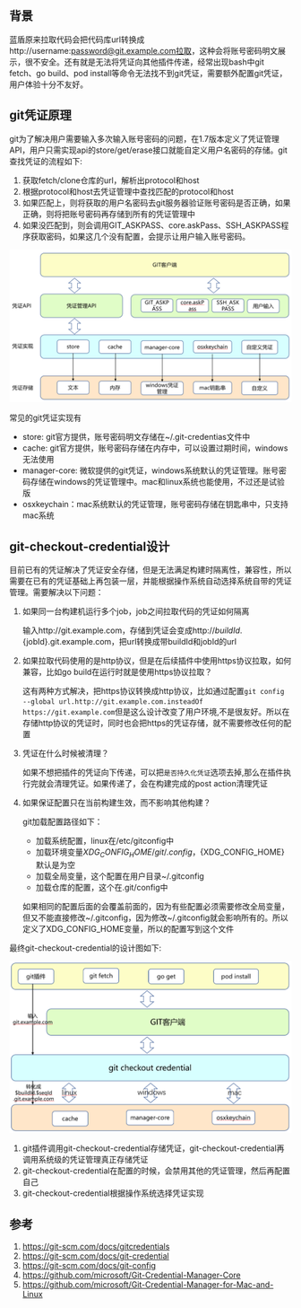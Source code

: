 ##  背景

蓝盾原来拉取代码会把代码库url转换成http://username:password@git.example.com拉取，这种会将账号密码明文展示，很不安全。还有就是无法将凭证向其他插件传递，经常出现bash中git fetch、go build、pod install等命令无法找不到git凭证，需要额外配置git凭证，用户体验十分不友好。

## git凭证原理

git为了解决用户需要输入多次输入账号密码的问题，在1.7版本定义了凭证管理API，用户只需实现api的store/get/erase接口就能自定义用户名密码的存储。git查找凭证的流程如下:

1. 获取fetch/clone仓库的url，解析出protocol和host
2. 根据protocol和host去凭证管理中查找匹配的protocol和host
3. 如果匹配上，则将获取的用户名密码去git服务器验证账号密码是否正确，如果正确，则将把账号密码再存储到所有的凭证管理中
4. 如果没匹配到，则会调用GIT_ASKPASS、core.askPass、SSH_ASKPASS程序获取密码，如果这几个没有配置，会提示让用户输入账号密码。

![git-credentials架构图](../resource/img/git-credentials.png)

常见的git凭证实现有

- store: git官方提供，账号密码明文存储在~/.git-credentias文件中
- cache: git官方提供，账号密码存储在内存中，可以设置过期时间，windows无法使用
- manager-core: 微软提供的git凭证，windows系统默认的凭证管理。账号密码存储在windows的凭证管理中。mac和linux系统也能使用，不过还是试验版
- osxkeychain：mac系统默认的凭证管理，账号密码存储在钥匙串中，只支持mac系统

## git-checkout-credential设计

目前已有的凭证解决了凭证安全存储，但是无法满足构建时隔离性，兼容性，所以需要在已有的凭证基础上再包装一层，并能根据操作系统自动选择系统自带的凭证管理。需要解决以下问题：

1. 如果同一台构建机运行多个job，job之间拉取代码的凭证如何隔离

   输入http://git.example.com，存储到凭证会变成http://${buildId}.${jobId}.git.example.com，把url转换成带buildId和jobId的url

2. 如果拉取代码使用的是http协议，但是在后续插件中使用https协议拉取，如何兼容，比如go build在运行时就是使用https协议拉取？

   这有两种方式解决，把https协议转换成http协议，比如通过配置`git config --global url.http://git.example.com.insteadOf https://git.example.com`但是这么设计改变了用户环境,不是很友好。所以在存储http协议的凭证时，同时也会把https的凭证存储，就不需要修改任何的配置

3. 凭证在什么时候被清理？

   如果不想把插件的凭证向下传递，可以把`是否持久化凭证`选项去掉,那么在插件执行完就会清理凭证。如果传递了，会在构建完成的post action清理凭证

4. 如果保证配置只在当前构建生效，而不影响其他构建？

   git加载配置路径如下：

   - 加载系统配置，linux在/etc/gitconfig中
   - 加载环境变量${XDG_CONFIG_HOME}/git/.config，${XDG_CONFIG_HOME}默认是为空
   - 加载全局变量，这个配置在用户目录~/.gitconfig
   - 加载仓库的配置，这个在.git/config中

   如果相同的配置后面的会覆盖前面的，因为有些配置必须需要修改全局变量，但又不能直接修改~/.gitconfig，因为修改~/.gitconfig就会影响所有的。所以定义了XDG_CONFIG_HOME变量，所以的配置写到这个文件

最终git-checkout-credential的设计图如下:

![git-checkout-credential架构图](../resource/img/git-checkout-credential.png)

1. git插件调用git-checkout-credential存储凭证，git-checkout-credential再调用系统级的凭证管理真正存储凭证
2. git-checkout-credential在配置的时候，会禁用其他的凭证管理，然后再配置自己
3. git-checkout-credential根据操作系统选择凭证实现

## 参考

1. https://git-scm.com/docs/gitcredentials
2. https://git-scm.com/docs/git-credential
3. https://git-scm.com/docs/git-config
4. https://github.com/microsoft/Git-Credential-Manager-Core
5. https://github.com/microsoft/Git-Credential-Manager-for-Mac-and-Linux